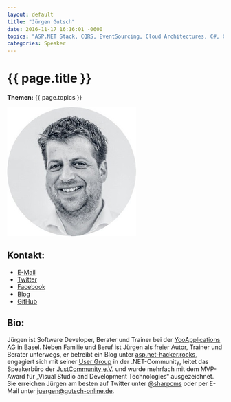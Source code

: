 ```yaml
---
layout: default
title: "Jürgen Gutsch"
date: 2016-11-17 16:16:01 -0600
topics: "ASP.NET Stack, CQRS, EventSourcing, Cloud Architectures, C#, Continuous Delivery, DevOps"
categories: Speaker
---
```


# {{ page.title }}

**Themen:** {{ page.topics }}

![Profilbild](/assets/img/speakers/juergen-gutsch.jpg)

## Kontakt:
- [E-Mail](mailto:juergen@gutsch-online.de)
- [Twitter](https://twitter.com/sharpcms)
- [Facebook](https://facebook.com/juergen.gutsch)
- [Blog](http://asp.net-hacker.rocks/)
- [GitHub](https://github.com/juergengutsch/)

## Bio:
Jürgen ist Software Developer, Berater und Trainer bei der [YooApplications AG](http://yooapps.com/) in Basel. Neben Familie und Beruf ist Jürgen als freier Autor, Trainer und Berater unterwegs, er betreibt ein Blog unter [asp.net-hacker.rocks](http://asp.net-hacker.rocks/), engagiert sich mit seiner [User Group](http://www.dotnet-nordwest.ch) in der .NET-Community, leitet das Speakerbüro der [JustCommunity e.V.](http://justcommunity.de/speakers) und wurde mehrfach mit dem MVP-Award für „Visual Studio and Development Technologies“ ausgezeichnet. Sie erreichen Jürgen am besten auf Twitter unter [@sharpcms](https://twitter.com/sharpcms/) oder per E-Mail unter [juergen@gutsch-online.de](mailto:juergen@gutsch-online.de).
